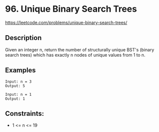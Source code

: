 # 96. Unique Binary Search Trees

https://leetcode.com/problems/unique-binary-search-trees/


## Description

Given an integer n, return the number of structurally unique BST's (binary search trees) which has exactly n nodes of unique values from 1 to n.


## Examples

```
Input: n = 3
Output: 5
```

```
Input: n = 1
Output: 1
```


## Constraints:

* 1 <= n <= 19
